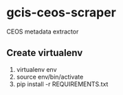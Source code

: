 gcis-ceos-scraper
=================

CEOS metadata extractor

Create virtualenv
-----------------

1. virtualenv env
2. source env/bin/activate
3. pip install -r REQUIREMENTS.txt
